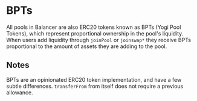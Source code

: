 # BPTs

All pools in Balancer are also ERC20 tokens known as BPTs \(Yogi Pool Tokens\), which represent proportional ownership in the pool's liquidity. When users add liquidity through `joinPool` or `joinswap*` they receive BPTs proportional to the amount of assets they are adding to the pool.

## Notes

BPTs are an opinionated ERC20 token implementation, and have a few subtle differences. `transferFrom` from itself does not require a previous allowance.

